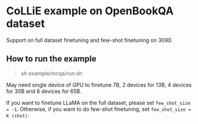 # CoLLiE example on OpenBookQA dataset

Support on full dataset finetuning and few-shot finetuning on 3090.

## How to run the example

> sh example/mcqa/run.sh

May need single device of GPU to finetune 7B, 2 devices for 13B, 4 devices for 30B and 8 devices for 65B.

If you want to finetune LLaMA on the full dataset, please set `few_shot_size = -1`. 
Otherwise, if you want to do few-shot finetuning, set `few_shot_size = K (shot)`.

